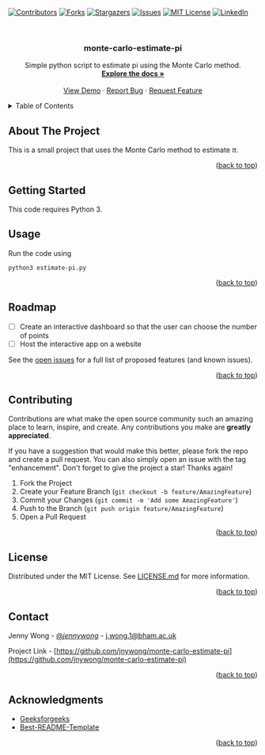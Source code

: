 <div id="top"></div>
<!--
*** Thanks for checking out the Best-README-Template. If you have a suggestion
*** that would make this better, please fork the repo and create a pull request
*** or simply open an issue with the tag "enhancement".
*** Don't forget to give the project a star!
*** Thanks again! Now go create something AMAZING! :D
-->



<!-- PROJECT SHIELDS -->
<!--
*** I'm using markdown "reference style" links for readability.
*** Reference links are enclosed in brackets [ ] instead of parentheses ( ).
*** See the bottom of this document for the declaration of the reference variables
*** for contributors-url, forks-url, etc. This is an optional, concise syntax you may use.
*** https://www.markdownguide.org/basic-syntax/#reference-style-links
-->
[![Contributors][contributors-shield]][contributors-url]
[![Forks][forks-shield]][forks-url]
[![Stargazers][stars-shield]][stars-url]
[![Issues][issues-shield]][issues-url]
[![MIT License][license-shield]][license-url]
[![LinkedIn][linkedin-shield]][linkedin-url]



<!-- PROJECT LOGO -->
<br />
<div align="center">
  <!-- <a href="https://github.com/jnywong/monte-carlo-estimate-pi">
    <img src="images/logo.png" alt="Logo" width="80" height="80">
  </a> -->

<h3 align="center">monte-carlo-estimate-pi</h3>

  <p align="center">
    Simple python script to estimate pi using the Monte Carlo method.
    <br />
    <a href="https://github.com/jnywong/monte-carlo-estimate-pi"><strong>Explore the docs »</strong></a>
    <br />
    <br />
    <a href="https://github.com/jnywong/monte-carlo-estimate-pi">View Demo</a>
    ·
    <a href="https://github.com/jnywong/monte-carlo-estimate-pi/issues">Report Bug</a>
    ·
    <a href="https://github.com/jnywong/monte-carlo-estimate-pi/issues">Request Feature</a>
  </p>
</div>



<!-- TABLE OF CONTENTS -->
<details>
  <summary>Table of Contents</summary>
  <ol>
    <li>
      <a href="#about-the-project">About The Project</a>
      <ul>
        <li><a href="#built-with">Built With</a></li>
      </ul>
    </li>
    <li>
      <a href="#getting-started">Getting Started</a>
      <ul>
        <li><a href="#prerequisites">Prerequisites</a></li>
        <li><a href="#installation">Installation</a></li>
      </ul>
    </li>
    <li><a href="#usage">Usage</a></li>
    <li><a href="#roadmap">Roadmap</a></li>
    <li><a href="#contributing">Contributing</a></li>
    <li><a href="#license">License</a></li>
    <li><a href="#contact">Contact</a></li>
    <li><a href="#acknowledgments">Acknowledgments</a></li>
  </ol>
</details>



<!-- ABOUT THE PROJECT -->
## About The Project

<!-- [![Product Name Screen Shot][product-screenshot]](https://example.com) -->

This is a small project that uses the Monte Carlo method to estimate $\pi$.

<p align="right">(<a href="#top">back to top</a>)</p>

<!-- GETTING STARTED -->
## Getting Started

This code requires Python 3.

<!-- USAGE EXAMPLES -->
## Usage

Run the code using

```shell
python3 estimate-pi.py
```

<p align="right">(<a href="#top">back to top</a>)</p>

<!-- ROADMAP -->
## Roadmap

- [ ] Create an interactive dashboard so that the user can choose the number of points 
- [ ] Host the interactive app on a website

See the [open issues](https://github.com/jnywong/monte-carlo-estimate-pi/issues) for a full list of proposed features (and known issues).

<p align="right">(<a href="#top">back to top</a>)</p>


<!-- CONTRIBUTING -->
## Contributing

Contributions are what make the open source community such an amazing place to learn, inspire, and create. Any contributions you make are **greatly appreciated**.

If you have a suggestion that would make this better, please fork the repo and create a pull request. You can also simply open an issue with the tag "enhancement".
Don't forget to give the project a star! Thanks again!

1. Fork the Project
2. Create your Feature Branch (`git checkout -b feature/AmazingFeature`)
3. Commit your Changes (`git commit -m 'Add some AmazingFeature'`)
4. Push to the Branch (`git push origin feature/AmazingFeature`)
5. Open a Pull Request

<p align="right">(<a href="#top">back to top</a>)</p>



<!-- LICENSE -->
## License

Distributed under the MIT License. See [LICENSE.md](LICENSE.md) for more information.

<p align="right">(<a href="#top">back to top</a>)</p>



<!-- CONTACT -->
## Contact

Jenny Wong - [@_jennywong_](https://twitter.com/_jennywong_) - j.wong.1@bham.ac.uk

Project Link -  [https://github.com/jnywong/monte-carlo-estimate-pi](https://github.com/jnywong/monte-carlo-estimate-pi)

<p align="right">(<a href="#top">back to top</a>)</p>



<!--ACKNOWLEDGMENTS -->
## Acknowledgments

* [Geeksforgeeks](https://www.geeksforgeeks.org/estimating-value-pi-using-monte-carlo/)
* [Best-README-Template](https://github.com/othneildrew/Best-README-Template)

<p align="right">(<a href="#top">back to top</a>)</p>



<!-- MARKDOWN LINKS & IMAGES -->
<!-- https://www.markdownguide.org/basic-syntax/#reference-style-links -->
[contributors-shield]: https://img.shields.io/github/contributors/jnywong/monte-carlo-estimate-pi.svg?style=for-the-badge
[contributors-url]: https://github.com/jnywong/monte-carlo-estimate-pi/graphs/contributors
[forks-shield]: https://img.shields.io/github/forks/jnywong/monte-carlo-estimate-pi.svg?style=for-the-badge
[forks-url]: https://github.com/jnywong/monte-carlo-estimate-pi/network/members
[stars-shield]: https://img.shields.io/github/stars/jnywong/monte-carlo-estimate-pi.svg?style=for-the-badge
[stars-url]: https://github.com/jnywong/monte-carlo-estimate-pi/stargazers
[issues-shield]: https://img.shields.io/github/issues/jnywong/monte-carlo-estimate-pi.svg?style=for-the-badge
[issues-url]: https://github.com/jnywong/monte-carlo-estimate-pi/issues
[license-shield]: https://img.shields.io/github/license/jnywong/monte-carlo-estimate-pi.svg?style=for-the-badge
[license-url]: https://github.com/jnywong/monte-carlo-estimate-pi/blob/master/LICENSE.md
[linkedin-shield]: https://img.shields.io/badge/-LinkedIn-black.svg?style=for-the-badge&logo=linkedin&colorB=555
[linkedin-url]: https://linkedin.com/in/thisisjennywong
[product-screenshot]: images/screenshot.png
[Next.js]: https://img.shields.io/badge/next.js-000000?style=for-the-badge&logo=nextdotjs&logoColor=white
[Next-url]: https://nextjs.org/
[React.js]: https://img.shields.io/badge/React-20232A?style=for-the-badge&logo=react&logoColor=61DAFB
[React-url]: https://reactjs.org/
[Vue.js]: https://img.shields.io/badge/Vue.js-35495E?style=for-the-badge&logo=vuedotjs&logoColor=4FC08D
[Vue-url]: https://vuejs.org/
[Angular.io]: https://img.shields.io/badge/Angular-DD0031?style=for-the-badge&logo=angular&logoColor=white
[Angular-url]: https://angular.io/
[Svelte.dev]: https://img.shields.io/badge/Svelte-4A4A55?style=for-the-badge&logo=svelte&logoColor=FF3E00
[Svelte-url]: https://svelte.dev/
[Laravel.com]: https://img.shields.io/badge/Laravel-FF2D20?style=for-the-badge&logo=laravel&logoColor=white
[Laravel-url]: https://laravel.com
[Bootstrap.com]: https://img.shields.io/badge/Bootstrap-563D7C?style=for-the-badge&logo=bootstrap&logoColor=white
[Bootstrap-url]: https://getbootstrap.com
[JQuery.com]: https://img.shields.io/badge/jQuery-0769AD?style=for-the-badge&logo=jquery&logoColor=white
[JQuery-url]: https://jquery.com 